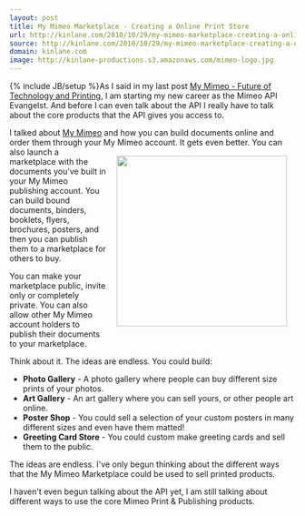 ```yaml
---
layout: post
title: My Mimeo Marketplace - Creating a Online Print Store
url: http://kinlane.com/2010/10/29/my-mimeo-marketplace-creating-a-online-print-store/
source: http://kinlane.com/2010/10/29/my-mimeo-marketplace-creating-a-online-print-store/
domain: kinlane.com
image: http://kinlane-productions.s3.amazonaws.com/mimeo-logo.jpg
---
```

{% include JB/setup %}As I said in my last post <a href="http://www.kinlane.com/2010/10/my-mimeo-future-of-technology-and-printing/">My Mimeo - Future of Technology and Printing,</a> I am starting my new career as the Mimeo API Evangelst.  And before I can even talk about the API I really have to talk about the core products that the API gives you access to.<p></p>
I talked about <a href="http://my.mimeo.com">My Mimeo</a> and how you can build documents online and order them through your My Mimeo account.  It gets even better.
<img style="padding: 15px;" src="http://kinlane-productions.s3.amazonaws.com/mimeo-logo.jpg" alt="" width="300" align="right" />
You can also launch a marketplace with the documents you've built in your My Mimeo publishing account.  You can build bound documents, binders, booklets, flyers, brochures, posters, and then you can publish them to a marketplace for others to buy.<p></p>
You can make your marketplace public, invite only or completely private.   You can also allow other My Mimeo account holders to publish their documents to your marketplace.<p></p>
Think about it.  The ideas are endless.  You could build:
<ul class="mainlist">
	<li><strong>Photo Gallery</strong> - A photo gallery where people can buy different size prints of your photos.</li>
	<li><strong>Art Gallery</strong> - An art gallery where you can sell yours, or other people art online.</li>
	<li><strong>Poster Shop</strong> -  You could sell a selection of your custom posters in many different sizes and even have them matted!</li>
	<li><strong>Greeting Card Store</strong> - You could custom make greeting cards and sell them to the public.</li>
</ul>
The ideas are endless.  I've only begun thinking about the different ways that the My Mimeo Marketplace could be used to sell printed products.<p></p>
I haven't even begun talking about the API yet, I am still talking about different ways to use the core Mimeo Print &amp; Publishing products.